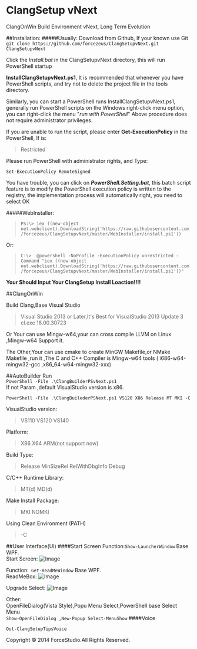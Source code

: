 ClangSetup vNext
===
ClangOnWin Build Environment vNext, Long Term Evolution <br>

##Installation:
#####Usually:
Download from Github, If your known use Git<br>
```git clone https://github.com/forcezeus/ClangSetupvNext.git ClangSetupvNext ```

Click the *Install.bat* in the ClangSetupvNext directory, this will run PowerShell startup

**InstallClangSetupvNext.ps1**, It is recommended that whenever you have PowerShell scripts, and try not to delete the project file in the tools directory.

Similarly, you can start a PowerShell runs InstallClangSetupvNext.ps1, generally run PowerShell scripts on the Windows right-click menu option, you can right-click the menu "*run with PowerShell*"
Above procedure does not require administrator privileges.

If you are unable to run the script, please enter **Get-ExecutionPolicy** in the PowerShell,
If is: 
> Restricted 

Please run PowerShell with administrator rights, and Type: 

    Set-ExecutionPolicy RemoteSigned

You have trouble, you can click on ***PowerShell.Setting.bat***, this batch script feature is to modify the PowerShell execution policy is written to the registry, the implementation process will automatically right, you need to select OK

#####WebInstaller:

>```PS:\> iex ((new-object net.webclient).DownloadString('https://raw.githubusercontent.com/forcezeus/ClangSetupvNext/master/WebInstaller/install.ps1'))```

Or:
>```C:\>  @powershell -NoProfile -ExecutionPolicy unrestricted -Command "iex ((new-object net.webclient).DownloadString('https://raw.githubusercontent.com/forcezeus/ClangSetupvNext/master/WebInstaller/install.ps1'))" ```

**Your Should Input Your ClangSetup Install Loaction!!!!**


##ClangOnWin 

Build Clang,Base Visual Studio
>Visual Studio 2013 or Later,It's Best for VisualStudio 2013 Update 3<br>
>cl.exe 18.00.30723

Or Your can use Mingw-w64,your can cross compile LLVM on Linux ,Mingw-w64 Support it.

The Other,Your can use cmake to create MinGW Makefile,or NMake Makefile ,run it ,The C and C++ Compiler is Mingw-w64 tools ( i686-w64-mingw32-gcc ,x86_64-w64-mingw32-xxx)





##AutoBuilder
Run<br>
```PowerShell -File .\ClangBuilderPSvNext.ps1 ```<br>
If not Param ,default VisualStudio version is x86.<br>

```PowerShell -File .\ClangBuilederPSNext.ps1 VS120 X86 Release MT MKI -C ```

VisualStudio version:
>VS110 VS120 VS140

Platform:
>X86 X64 ARM(not support now)

Build Type:
>Release MinSizeRel RelWithDbgInfo Debug

C/C++ Runtime Library:
>MT(d) MD(d)

Make Install Package:
> MKI NOMKI

Using Clean Environment (PATH)
> -C


##User Interface(UI)
####Start Screen
Function:```Show-LauncherWindow``` Base WPF.<br>
Start Screen:
![Image](https://raw.githubusercontent.com/forcezeus/ClangSetupvNext/master/Images/StartWindow.jpg)

Function:``` Get-ReadMeWindow``` Base WPF.<br>
ReadMeBox:
![Image](https://raw.githubusercontent.com/forcezeus/ClangSetupvNext/master/Images/ReadMeWindow.jpg)

Upgrade Select:
![Image](https://raw.githubusercontent.com/forcezeus/ClangSetupvNext/master/Images/UpdateSelect.jpg)

Other:<br>
OpenFileDialog(Vista Style),Popu Menu Select,PowerShell base Select Menu <br>
```Show-OpenFileDialog ,New-Popup Select-MenuShow```
####Voice

``` Out-ClangSetupTipsVoice ``` 


Copyright © 2014 ForceStudio.All Rights Reserved.
